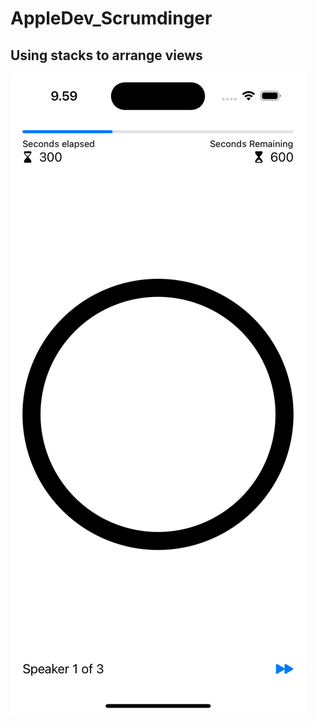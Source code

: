 # AppleDev_Scrumdinger

## Using stacks to arrange views
![Using stacks to arrange views](./Screenshots/01_Using_stacks_to_arrange_views.png)
